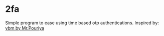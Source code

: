 # 2fa
Simple program to ease using time based otp authentications.
Inspired by: [ybm by Mr.Pouriya](https://github.com/pouriya/ybm)
